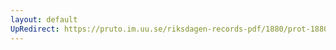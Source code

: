 ```yaml
---
layout: default
UpRedirect: https://pruto.im.uu.se/riksdagen-records-pdf/1880/prot-1880--fk--003/prot-1880--fk--003_031.pdf
---
```

